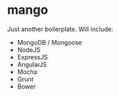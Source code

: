 mango
=====

Just another boilerplate. Will include:

- MongoDB / Mongoose
- NodeJS
- ExpressJS
- AngularJS
- Mocha 
- Grunt
- Bower


